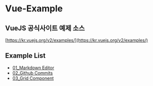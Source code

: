 # Vue-Example

## VueJS 공식사이트 예제 소스
[https://kr.vuejs.org/v2/examples/](https://kr.vuejs.org/v2/examples/)

## Example List
- [01_Markdown Editor](https://github.com/yonghap/Vue-example/tree/master/01_Markdown%20Editor)
- [02_Github Commits](https://github.com/yonghap/Vue-example/tree/master/02_Github%20Commits)
- [03_Grid Component](https://github.com/yonghap/Vue-example/tree/master/02_Grid%20Component)